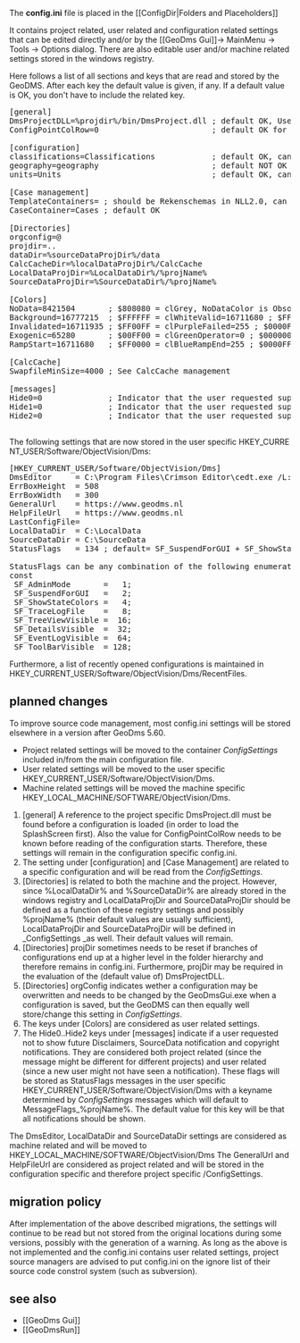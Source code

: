 The **config.ini** file is placed in the [[ConfigDir|Folders and Placeholders]]

It contains project related, user related and configuration related settings that can be edited directly and/or by the [[GeoDms Gui]]->
MainMenu -> Tools -> Options dialog. There are also editable user and/or machine related settings stored in the windows registry.

Here follows a list of all sections and keys that are read and stored by the GeoDMS. After each key the default value is given, if any.
If a default value is OK, you don't have to include the related key.

<pre>
[general]
DmsProjectDLL=%projdir%/bin/DmsProject.dll ; default OK, Used by GeoDmsGui.exe to find the project specific GuiElements
ConfigPointColRow=0                        ; default OK for the Land Use Scanner. Determines that point functions and point config data is interpreted as [Row,Col]

[configuration]
classifications=Classifications            ; default OK, can refer to multiple containers separated by ';'
geography=geography                        ; default NOT OK for the Land Use Scanner. Should be /Geografie for NLL2.0
units=Units                                ; default OK, can refer to multiple containers separated by ';'

[Case management]
TemplateContainers= ; should be Rekenschemas in NLL2.0, can refer to multiple containers separated by ';'. Used By GeoDmsGui.exe in TfrmNewCase
CaseContainer=Cases ; default OK

[Directories]
orgconfig=@
projdir=..
dataDir=%sourceDataProjDir%/data
CalcCacheDir=%localDataProjDir%/CalcCache
LocalDataProjDir=%LocalDataDir%/%projName%
SourceDataProjDir=%SourceDataDir%/%projName%

[Colors]
NoData=8421504       ; $808080 = clGrey, NoDataColor is Obsolete`
Background=16777215  ; $FFFFFF = clWhiteValid=16711680 ; $FF0000 = clBue`
Invalidated=16711935 ; $FF00FF = clPurpleFailed=255 ; $0000FF = clRed`
Exogenic=65280       ; $00FF00 = clGreenOperator=0 ; $000000 = clBlack`
RampStart=16711680   ; $FF0000 = clBlueRampEnd=255 ; $0000FF = clRed`

[CalcCache]
SwapfileMinSize=4000 ; See CalcCache management

[messages]
Hide0=0              ; Indicator that the user requested suppression of Optional Info on Disclaimer
Hide1=0              ; Indicator that the user requested suppression of a SourceDescr explanation
Hide2=0              ; Indicator that the user requested suppression of the CopyRight notification

</pre>

The following settings that are now stored in the user specific HKEY_CURRENT_USER/Software/ObjectVision/Dms:

<pre>
[HKEY_CURRENT_USER/Software/ObjectVision/Dms]
DmsEditor     = C:\Program Files\Crimson Editor\cedt.exe /L:%L "%F"
ErrBoxHeight  = 508
ErrBoxWidth   = 300
GeneralUrl    = https://www.geodms.nl
HelpFileUrl   = https://www.geodms.nl
LastConfigFile=
LocalDataDir  = C:\LocalData
SourceDataDir = C:\SourceData
StatusFlags   = 134 ; default= SF_SuspendForGUI + SF_ShowStateColors + SF_ToolBarVisible )

StatusFlags can be any combination of the following enumeration values:
const
 SF_AdminMode       =   1;
 SF_SuspendForGUI   =   2;
 SF_ShowStateColors =   4;
 SF_TraceLogFile    =   8;
 SF_TreeViewVisible =  16;
 SF_DetailsVisible  =  32;
 SF_EventLogVisible =  64;
 SF_ToolBarVisible  = 128;
</pre>

Furthermore, a list of recently opened configurations is maintained in HKEY_CURRENT_USER/Software/ObjectVision/Dms/RecentFiles.

## planned changes

To improve source code management, most config.ini settings will be stored elsewhere in a version after GeoDms 5.60. 
- Project related settings will be moved to the container _ConfigSettings_ included in/from the main configuration file.
- User related settings will be moved to the user specific HKEY_CURRENT_USER/Software/ObjectVision/Dms.
- Machine related settings will be moved the machine specific HKEY_LOCAL_MACHINE/SOFTWARE/ObjectVision/Dms.

1.  [general] A reference to the project specific DmsProject.dll must be found before a configuration is loaded (in order to load the SplashScreen first). Also the value for ConfigPointColRow needs to be known before reading of the configuration starts. Therefore, these settings will remain in the configuration specific config.ini.
2.  The setting under [configuration] and [Case Management] are related to a specific configuration and will be read from the _ConfigSettings_.
3.  [Directories] is related to both the machine and the project. However, since %LocalDataDir% and %SourceDataDir% are already stored in the windows registry and LocalDataProjDir and SourceDataProjDir should be defined as a function of these registry settings and possibly %projName% (their default values are usually sufficient), LocalDataProjDir and SourceDataProjDir will be defined in _ConfigSettings _as well. Their default values will remain.
4.  [Directories] projDir sometimes needs to be reset if branches of configurations end up at a higher level in the folder hierarchy and therefore remains in config.ini. Furthermore, projDir may be required in the evaluation of the (default value of) DmsProjectDLL.
5.  [Directories] orgConfig indicates wether a configuration may be overwritten and needs to be changed by the GeoDmsGui.exe when a configuration is saved, but the GeoDMS can then equally well store/change this setting in _ConfigSettings_.
6.  The keys under [Colors] are considered as user related settings.
7.  The Hide0..Hide2 keys under [messages] indicate if a user requested not to show future Disclaimers, SourceData notification and copyright notifications. They are considered both project related (since the message might be different for different projects) and user related (since a new user might not have seen a notification). These flags will be stored as StatusFlags messages in the user specific HKEY_CURRENT_USER/Software/ObjectVision/Dms with a keyname determined by _ConfigSettings_ messages which will default to MessageFlags_%projName%. The default value for this key will be that all notifications should be shown.

The DmsEditor, LocalDataDir and SourceDataDir settings are considered as
machine related and will be moved to
HKEY_LOCAL_MACHINE/SOFTWARE/ObjectVision/Dms
The GeneralUrl and HelpFileUrl are considered as project related and
will be stored in the configuration specific and therefore project
specific /ConfigSettings.

## migration policy

After implementation of the above described migrations, the settings
will continue to be read but not stored from the original locations
during some versions, possibly with the generation of a warning. As long
as the above is not implemented and the config.ini contains user related
settings, project source managers are advised to put config.ini on the
ignore list of their source code constrol system (such as subversion).

## see also

- [[GeoDms Gui]]
- [[GeoDmsRun]]